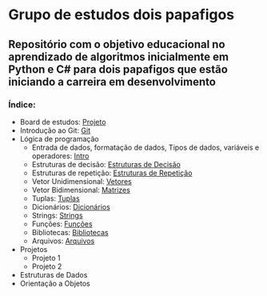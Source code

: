 # Grupo de estudos dois papafigos

## Repositório com o objetivo educacional no aprendizado de algoritmos inicialmente em Python e C# para dois papafigos que estão iniciando a carreira em desenvolvimento

### Índice:

- Board de estudos: [Projeto](https://kicklytics.atlassian.net/jira/software/projects/PAPAFIGOS/boards/101)
- Introdução ao Git: [Git](https://hypnotic-aardwolf-6bb.notion.site/Introdu-o-ao-Git-285799df4d0a80d2ae0de32c29a6d45f)
- Lógica de programação
  - Entrada de dados, formatação de dados, Tipos de dados, variáveis e operadores: [Intro](intro/intro.md)
  - Estruturas de decisão: [Estruturas de Decisão](estruturas-decisao/estruturas-decisao.md)
  - Estruturas de repetição: [Estruturas de Repetição](estruturas-repeticao/estruturas-repeticao.md)
  - Vetor Unidimensional: [Vetores](vetores/vetores.md)
  - Vetor Bidimensional: [Matrizes](vetores/matrizes.md)
  - Tuplas: [Tuplas](tuplas-dicionarios/tuplas.md)
  - Dicionários: [Dicionários](tuplas-dicionarios/dicionarios.md)
  - Strings: [Strings](strings/strings.md)
  - Funções: [Funções](funcoes/funcoes.md)
  - Bibliotecas: [Bibliotecas](bibliotecas/biblioteca.md)
  - Arquivos: [Arquivos](arquivos/arquivos.md)
- Projetos
  - Projeto 1
  - Projeto 2
- Estruturas de Dados
- Orientação a Objetos
